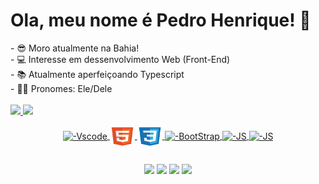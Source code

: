 


  <h1> Ola, meu nome é Pedro Henrique! 🤵</h1>
<div>
  <div>
- 😎 Moro atualmente na Bahia!<br>
- 💻 Interesse em dessenvolvimento Web (Front-End)<br>
- 📚 Atualmente aperfeiçoando Typescript<br>
- 🙋‍♂️ Pronomes: Ele/Dele<br>
    <br>
  </div>

  <div>
    
 <a href="https://github.com/Pedro-HenriqueDev">
  <img height="140em" src="https://github-readme-stats.vercel.app/api?username=Pedro-HenriqueDev&show_icons=true&theme=react&include_all_commits=true&count_private=true"/>
  <img height="140em" src="https://github-readme-stats.vercel.app/api/top-langs/?username=Pedro-HenriqueDev&layout=compact&langs_count=7&theme=react"/>
  </div>
  
<div align="center"><br>
  <img align="center" alt="-Vscode" height="30" width="40" src="https://cdn.jsdelivr.net/gh/devicons/devicon/icons/vscode/vscode-original.svg" />
  <img align="center" alt="-HTML" height="30" width="40" src="https://raw.githubusercontent.com/devicons/devicon/master/icons/html5/html5-original.svg">
  <img align="center" alt="-CSS" height="30" width="40" src="https://raw.githubusercontent.com/devicons/devicon/master/icons/css3/css3-original.svg">
  <img align="center" alt="-BootStrap" height="30" width="40" src="https://cdn.jsdelivr.net/gh/devicons/devicon/icons/bootstrap/bootstrap-plain.svg" />
  <img align="center" alt="-JS" height="30" width="40" src="https://cdn.jsdelivr.net/gh/devicons/devicon/icons/javascript/javascript-original.svg" />
  <img align="center" alt="-JS" height="30" width="40"  src="https://cdn.jsdelivr.net/gh/devicons/devicon/icons/sass/sass-original.svg" />
  
  ##
  
  <div> 
   <a href="https://twitter.com/Pedro_Hrqu" target="_blank"><img src="https://img.shields.io/badge/Twitter-1DA1F2?style=for-the-badge&logo=twitter&logoColor=white" target="_blank"></a>
  <a href="https://www.instagram.com/pedro_151_/" target="_blank"><img src="https://img.shields.io/badge/-Instagram-%23E4405F?style=for-the-badge&logo=instagram&logoColor=white" target="_blank"></a>
  <a href = "mailto:contatopedrohrq@gmail.com"><img src="https://img.shields.io/badge/-Gmail-%23333?style=for-the-badge&logo=gmail&logoColor=white" target="_blank"></a>
  <a href="https://www.linkedin.com/in/pedro-henrique-6ab634229/" target="_blank"><img src="https://img.shields.io/badge/-LinkedIn-%230077B5?style=for-the-badge&logo=linkedin&logoColor=white" target="_blank"></a> 
 
</div>



